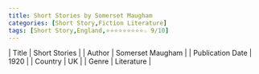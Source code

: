 ```yaml
---
title: Short Stories by Somerset Maugham
categories: [Short Story,Fiction Literature]
tags: [Short Story,England,⭐⭐⭐⭐⭐⭐⭐⭐⭐☆ 9/10]
---     
```

| Title | Short Stories  |
| Author |  Somerset Maugham  |
| Publication Date | 1920   |
| Country | UK |
| Genre | Literature  |
        